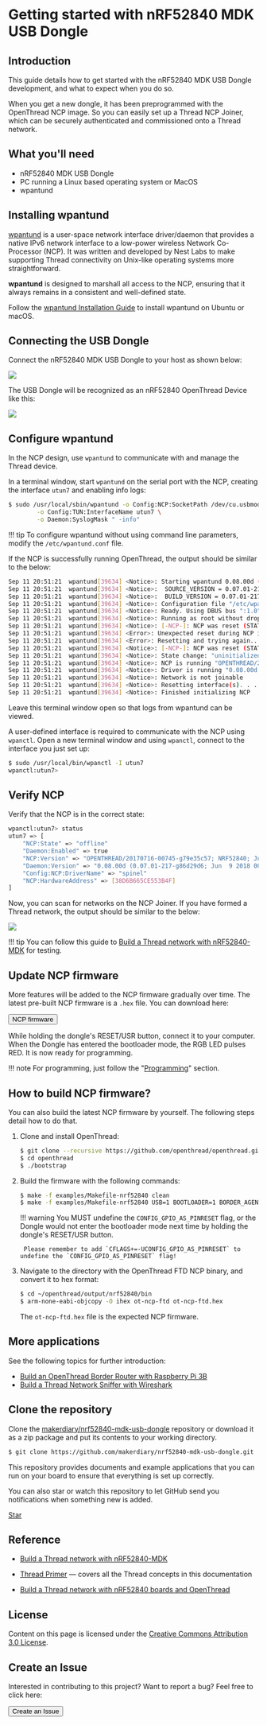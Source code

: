 # Getting started with nRF52840 MDK USB Dongle

## Introduction

This guide details how to get started with the nRF52840 MDK USB Dongle development, and what to expect when you do so.

When you get a new dongle, it has been preprogrammed with the OpenThread NCP image. So you can easily set up a Thread NCP Joiner, which can be securely authenticated and commissioned onto a Thread network.

## What you'll need

* nRF52840 MDK USB Dongle
* PC running a Linux based operating system or MacOS
* wpantund

## Installing wpantund

[wpantund](https://github.com/openthread/wpantund) is a user-space network interface driver/daemon that provides a native IPv6 network interface to a low-power wireless Network Co-Processor (NCP). It was written and developed by Nest Labs to make supporting Thread connectivity on Unix-like operating systems more straightforward.

**wpantund** is designed to marshall all access to the NCP, ensuring that it always remains in a consistent and well-defined state.

Follow the [wpantund Installation Guide](https://github.com/openthread/wpantund/blob/master/INSTALL.md) to install wpantund on Ubuntu or macOS.

## Connecting the USB Dongle

Connect the nRF52840 MDK USB Dongle to your host as shown below: 

![](assets/images/connecting-dongle.jpg)

The USB Dongle will be recognized as an nRF52840 OpenThread Device like this:

![](assets/images/nrf52840-openthread-device-info.png)

## Configure wpantund

In the NCP design, use `wpantund` to communicate with and manage the Thread device.

In a terminal window, start `wpantund` on the serial port with the NCP, creating the interface `utun7` and enabling info logs:

``` sh
$ sudo /usr/local/sbin/wpantund -o Config:NCP:SocketPath /dev/cu.usbmodem14112  \
        -o Config:TUN:InterfaceName utun7 \
        -o Daemon:SyslogMask " -info"
```

!!! tip
	To configure wpantund without using command line parameters, modify the `/etc/wpantund.conf` file.

If the NCP is successfully running OpenThread, the output should be similar to the below:

``` sh
Sep 11 20:51:21  wpantund[39634] <Notice>: Starting wpantund 0.08.00d (Jun  9 2018 00:31:51) . . .
Sep 11 20:51:21  wpantund[39634] <Notice>: 	SOURCE_VERSION = 0.07.01-217-g86d29d6
Sep 11 20:51:21  wpantund[39634] <Notice>: 	BUILD_VERSION = 0.07.01-217-g86d29d6
Sep 11 20:51:21  wpantund[39634] <Notice>: Configuration file "/etc/wpantund.conf" read.
Sep 11 20:51:21  wpantund[39634] <Notice>: Ready. Using DBUS bus ":1.0"
Sep 11 20:51:21  wpantund[39634] <Notice>: Running as root without dropping privileges!
Sep 11 20:51:21  wpantund[39634] <Notice>: [-NCP-]: NCP was reset (STATUS_RESET_POWER_ON, 112)
Sep 11 20:51:21  wpantund[39634] <Error>: Unexpected reset during NCP initialization.
Sep 11 20:51:21  wpantund[39634] <Error>: Resetting and trying again... (retry 1)
Sep 11 20:51:21  wpantund[39634] <Notice>: [-NCP-]: NCP was reset (STATUS_RESET_POWER_ON, 112)
Sep 11 20:51:21  wpantund[39634] <Notice>: State change: "uninitialized" -> "offline"
Sep 11 20:51:21  wpantund[39634] <Notice>: NCP is running "OPENTHREAD/20170716-00745-g79e35c57; NRF52840; Jul 15 2018 09:52:08"
Sep 11 20:51:21  wpantund[39634] <Notice>: Driver is running "0.08.00d (0.07.01-217-g86d29d6; Jun  9 2018 00:31:51)"
Sep 11 20:51:21  wpantund[39634] <Notice>: Network is not joinable
Sep 11 20:51:21  wpantund[39634] <Notice>: Resetting interface(s). . .
Sep 11 20:51:21  wpantund[39634] <Notice>: Finished initializing NCP
```

Leave this terminal window open so that logs from wpantund can be viewed.

A user-defined interface is required to communicate with the NCP using `wpanctl`. Open a new terminal window and using `wpanctl`, connect to the interface you just set up:

``` sh
$ sudo /usr/local/bin/wpanctl -I utun7
wpanctl:utun7>
```

## Verify NCP

Verify that the NCP is in the correct state:

``` sh
wpanctl:utun7> status
utun7 => [
	"NCP:State" => "offline"
	"Daemon:Enabled" => true
	"NCP:Version" => "OPENTHREAD/20170716-00745-g79e35c57; NRF52840; Jul 15 2018 09:52:08"
	"Daemon:Version" => "0.08.00d (0.07.01-217-g86d29d6; Jun  9 2018 00:31:51)"
	"Config:NCP:DriverName" => "spinel"
	"NCP:HardwareAddress" => [38D6B665CE553B4F]
]
```

Now, you can scan for networks on the NCP Joiner. If you have formed a Thread network, the output should be similar to the below:

![](assets/images/verifying-ncp.png)

!!! tip
    You can follow this guide to [Build a Thread network with nRF52840-MDK](https://wiki.makerdiary.com/nrf52840-mdk/openthread/) for testing.


## Update NCP firmware

More features will be added to the NCP firmware gradually over time. The latest pre-built NCP firmware is a `.hex` file. You can download here:

<a href="https://github.com/makerdiary/nrf52840-mdk-usb-dongle/tree/master/firmware/openthread/ncp"><button data-md-color-primary="red-bud">NCP firmware</button></a>

While holding the dongle's RESET/USR button, connect it to your computer. When the Dongle has entered the bootloader mode, the RGB LED pulses RED. It is now ready for programming.

!!! note 
	For programming, just follow the "[Programming](programming.md)" section.

## How to build NCP firmware?

You can also build the latest NCP firmware by yourself. The following steps detail how to do that.

1. Clone and install OpenThread:

	``` sh
	$ git clone --recursive https://github.com/openthread/openthread.git
	$ cd openthread
	$ ./bootstrap
	```

2. Build the firmware with the following commands:

	``` sh
	$ make -f examples/Makefile-nrf52840 clean
	$ make -f examples/Makefile-nrf52840 USB=1 BOOTLOADER=1 BORDER_AGENT=1 BORDER_ROUTER=1 COMMISSIONER=1 JOINER=1 UDP_PROXY=1 CFLAGS+=-UCONFIG_GPIO_AS_PINRESET
	```

	!!! warning
		You MUST undefine the `CONFIG_GPIO_AS_PINRESET` flag, or the Dongle would not enter the bootloader mode next time by holding the dongle's RESET/USR button. 

		Please remember to add `CFLAGS+=-UCONFIG_GPIO_AS_PINRESET` to undefine the `CONFIG_GPIO_AS_PINRESET` flag!

3. Navigate to the directory with the OpenThread FTD NCP binary, and convert it to hex format:

	``` sh
	$ cd ~/openthread/output/nrf52840/bin
	$ arm-none-eabi-objcopy -O ihex ot-ncp-ftd ot-ncp-ftd.hex
	```

	The `ot-ncp-ftd.hex` file is the expected NCP firmware.

## More applications 

See the following topics for further introduction:

* [Build an OpenThread Border Router with Raspberry Pi 3B](OTBR.md)
* [Build a Thread Network Sniffer with Wireshark](thread-sniffer.md)


## Clone the repository

Clone the [makerdiary/nrf52840-mdk-usb-dongle](https://github.com/makerdiary/nrf52840-mdk-usb-dongle) repository or download it as a zip package and put its contents to your working directory.

``` sh
$ git clone https://github.com/makerdiary/nrf52840-mdk-usb-dongle.git
```

This repository provides documents and example applications that you can run on your board to ensure that everything is set up correctly.

You can also star or watch this repository to let GitHub send you notifications when something new is added.

<!-- Place this tag where you want the button to render. -->
<a class="github-button" href="https://github.com/makerdiary/nrf52840-mdk-usb-dongle" data-icon="octicon-star" data-size="large" data-show-count="true" aria-label="Star makerdiary/nrf52840-mdk-usb-dongle on GitHub">Star</a>

<!-- Place this tag in your head or just before your close body tag. -->
<script async defer src="https://buttons.github.io/buttons.js"></script>


## Reference

* [Build a Thread network with nRF52840-MDK](https://wiki.makerdiary.com/nrf52840-mdk/openthread/)

* [Thread Primer](https://openthread.io/guides/thread_primer/) — covers all the Thread concepts in this documentation

* [Build a Thread network with nRF52840 boards and OpenThread](https://codelabs.developers.google.com/codelabs/openthread-hardware/#0)

## License
Content on this page is licensed under the [Creative Commons Attribution 3.0 License](https://creativecommons.org/licenses/by/3.0/).

## Create an Issue

Interested in contributing to this project? Want to report a bug? Feel free to click here:

<a href="https://github.com/makerdiary/nrf52840-mdk-usb-dongle/issues/new"><button data-md-color-primary="red-bud"><i class="fa fa-github"></i> Create an Issue</button></a>

